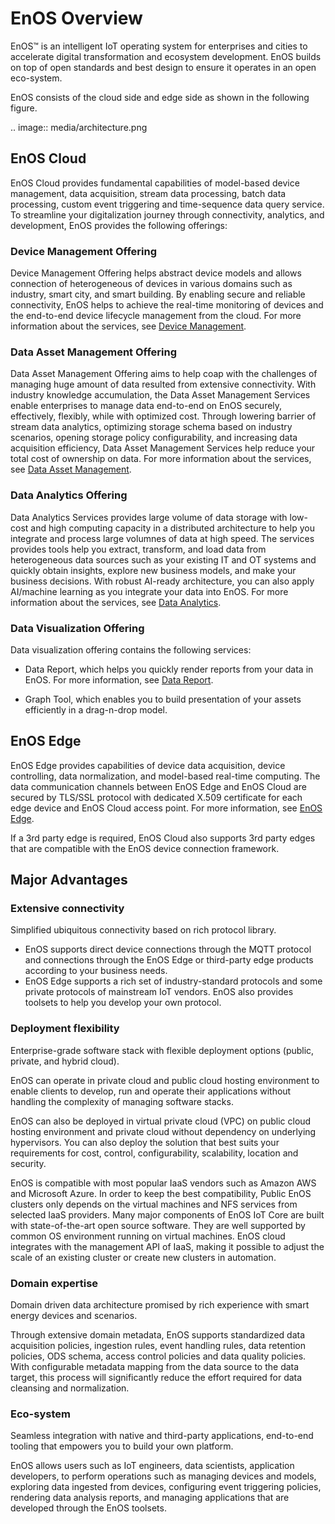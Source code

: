 # EnOS Overview

EnOS™ is an intelligent IoT operating system for enterprises and cities to accelerate digital transformation and ecosystem development. EnOS builds on top of open standards and best design to ensure it operates in an open eco-system.

EnOS consists of the cloud side and edge side as shown in the following figure.

.. image:: media/architecture.png

## EnOS Cloud

EnOS Cloud provides fundamental capabilities of model-based device management, data acquisition, stream data processing, batch data processing, custom event triggering and time-sequence data query service. To streamline your digitalization journey through connectivity, analytics, and development, EnOS provides the following offerings:

### Device Management Offering

Device Management Offering helps abstract device models and allows connection of heterogeneous of devices in various domains such as industry, smart city, and smart building. By enabling secure and reliable connectivity, EnOS helps to achieve the real-time monitoring of devices and the end-to-end device lifecycle management from the cloud. For more information about the services, see [Device Management](/docs/device-connection/en/latest/device_management_overview).

### Data Asset Management Offering

Data Asset Management Offering aims to help coap with the challenges of managing huge amount of data resulted from extensive connectivity. With industry knowledge accumulation, the Data Asset Management Services enable enterprises to manage data end-to-end on EnOS securely, effectively, flexibly, while with optimized cost. Through lowering barrier of stream data analytics, optimizing storage schema based on industry scenarios, opening storage policy configurability, and increasing data acquisition efficiency, Data Asset Management Services help reduce your total cost of ownership on data. For more information about the services, see [Data Asset Management](/docs/data-asset/en/latest/data_asset_overview).

### Data Analytics Offering

Data Analytics Services provides large volume of data storage with low-cost and high computing capacity in a distributed architecture to help you integrate and process large volumnes of data at high speed. The services provides tools help you extract, transform, and load data from heterogeneous data sources such as your existing IT and OT systems and quickly obtain insights, explore new business models, and make your business decisions. With robust AI-ready architecture, you can also apply AI/machine learning as you integrate your data into EnOS. For more information about the services, see [Data Analytics](/docs/offline-data/en/latest/datalake_analytics_overview).

### Data Visualization Offering

Data visualization offering contains the following services:

- Data Report, which helps you quickly render reports from your data in EnOS. For more information, see [Data Report](/docs/analysis-report/en/latest/report_overview).

- Graph Tool, which enables you to build presentation of your assets efficiently in a drag-n-drop model.

## EnOS Edge

EnOS Edge provides capabilities of device data acquisition, device controlling, data normalization, and model-based real-time computing. The data communication channels between EnOS Edge and EnOS Cloud are secured by TLS/SSL protocol with dedicated X.509 certificate for each edge device and EnOS Cloud access point. For more information, see [EnOS Edge](/docs/enos-edge/en/latest/edge_overview.html).

If a 3rd party edge is required, EnOS Cloud also supports 3rd party edges that are compatible with the EnOS device connection framework.

## Major Advantages

### Extensive connectivity

Simplified ubiquitous connectivity based on rich protocol library.

- EnOS supports direct device connections through the MQTT protocol and connections through the EnOS Edge or third-party edge products according to your business needs.
- EnOS Edge supports a rich set of industry-standard protocols and some private protocols of mainstream IoT vendors. EnOS also provides toolsets to help you develop your own protocol.

### Deployment flexibility

Enterprise-grade software stack with flexible deployment options (public, private, and hybrid cloud).

EnOS can operate in private cloud and public cloud hosting environment to enable clients to develop, run and operate their applications without handling the complexity of managing software stacks.

EnOS can also be deployed in virtual private cloud (VPC) on public cloud hosting environment and private cloud without dependency on underlying hypervisors. You can also deploy the solution that best suits your requirements for cost, control, configurability, scalability, location and security.

EnOS is compatible with most popular IaaS vendors such as Amazon AWS and Microsoft Azure. In order to keep the best compatibility, Public EnOS clusters only depends on the virtual machines and NFS services from selected IaaS providers. Many major components of EnOS IoT Core are built with state-of-the-art open source software. They are well supported by common OS environment running on virtual machines. EnOS cloud integrates with the management API of IaaS, making it possible to adjust the scale of an existing cluster or create new clusters in automation.

### Domain expertise

Domain driven data architecture promised by rich experience with smart energy devices and scenarios.

Through extensive domain metadata, EnOS supports standardized data acquisition policies, ingestion rules, event handling rules, data retention policies, ODS schema, access control policies and data quality policies. With configurable metadata mapping from the data source to the data target, this process will significantly reduce the effort required for data cleansing and normalization.

### Eco-system

Seamless integration with native and third-party applications, end-to-end tooling that empowers you to build your own platform.

EnOS allows users such as IoT engineers, data scientists, application developers, to perform operations such as managing devices and models, exploring data ingested from devices, configuring event triggering policies, rendering data analysis reports, and managing applications that are developed through the EnOS toolsets.

<!--Need to add description about the end user, system admins and application users-->
